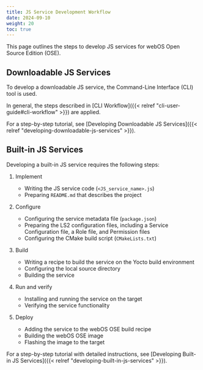 ```yaml
---
title: JS Service Development Workflow
date: 2024-09-10
weight: 20
toc: true
---
```


This page outlines the steps to develop JS services for webOS Open Source Edition (OSE).

## Downloadable JS Services

To develop a downloadable JS service, the Command-Line Interface (CLI) tool is used.

In general, the steps described in [CLI Workflow]({{< relref "cli-user-guide#cli-workflow" >}}) are applied.

For a step-by-step tutorial, see [Developing Downloadable JS Services]({{< relref "developing-downloadable-js-services" >}}).

## Built-in JS Services

Developing a built-in JS service requires the following steps:

1. Implement

    - Writing the JS service code (`<JS_service_name>.js`)
    - Preparing `README.md` that describes the project

2. Configure

    - Configuring the service metadata file (`package.json`)
    - Preparing the LS2 configuration files, including a Service Configuration file, a Role file, and Permission files
    - Configuring the CMake build script (`CMakeLists.txt`)

3. Build

    - Writing a recipe to build the service on the Yocto build environment
    - Configuring the local source directory
    - Building the service

4. Run and verify

    - Installing and running the service on the target
    - Verifying the service functionality

5. Deploy

    - Adding the service to the webOS OSE build recipe
    - Building the webOS OSE image
    - Flashing the image to the target

For a step-by-step tutorial with detailed instructions, see [Developing Built-in JS Services]({{< relref "developing-built-in-js-services" >}}).

